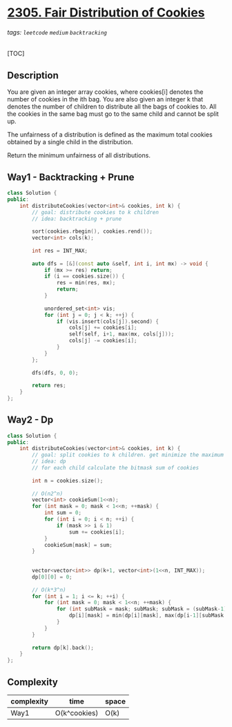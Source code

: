 # [2305. Fair Distribution of Cookies](https://leetcode.com/problems/fair-distribution-of-cookies/)

###### tags: `leetcode` `medium` `backtracking`

[TOC]

## Description
You are given an integer array cookies, where cookies[i] denotes the number of cookies in the ith bag. You are also given an integer k that denotes the number of children to distribute all the bags of cookies to. All the cookies in the same bag must go to the same child and cannot be split up.

The unfairness of a distribution is defined as the maximum total cookies obtained by a single child in the distribution.

Return the minimum unfairness of all distributions.

## Way1 - Backtracking + Prune

```cpp
class Solution {
public:
    int distributeCookies(vector<int>& cookies, int k) {
        // goal: distribute cookies to k children
        // idea: backtracking + prune
        
        sort(cookies.rbegin(), cookies.rend());
        vector<int> cols(k);
        
        int res = INT_MAX;
        
        auto dfs = [&](const auto &self, int i, int mx) -> void {
            if (mx >= res) return;
            if (i == cookies.size()) {
                res = min(res, mx);
                return;
            }
            
            unordered_set<int> vis;
            for (int j = 0; j < k; ++j) {
                if (vis.insert(cols[j]).second) {
                    cols[j] += cookies[i];
                    self(self, i+1, max(mx, cols[j]));
                    cols[j] -= cookies[i];
                }
            }
        };
        
        dfs(dfs, 0, 0);
        
        return res;
    }
};
```

## Way2 - Dp

```cpp
class Solution {
public:
    int distributeCookies(vector<int>& cookies, int k) {
        // goal: split cookies to k children. get minimize the maximum of a single children can get
        // idea: dp
        // for each child calculate the bitmask sum of cookies
        
        int n = cookies.size();
        
        // O(n2^n)
        vector<int> cookieSum(1<<n);
        for (int mask = 0; mask < 1<<n; ++mask) {
            int sum = 0;
            for (int i = 0; i < n; ++i) {
                if (mask >> i & 1)
                    sum += cookies[i];
            }
            cookieSum[mask] = sum;
        }
        
        
        vector<vector<int>> dp(k+1, vector<int>(1<<n, INT_MAX));
        dp[0][0] = 0;
        
        // O(k*3^n)
        for (int i = 1; i <= k; ++i) {
            for (int mask = 0; mask < 1<<n; ++mask) {
                for (int subMask = mask; subMask; subMask = (subMask-1) & mask) {
                    dp[i][mask] = min(dp[i][mask], max(dp[i-1][subMask ^ mask], cookieSum[subMask]));
                }
            }
        }
        
        return dp[k].back();
    }
};
```

## Complexity

| complexity | time | space |
| - | - | - |
| Way1 | O(k^cookies) | O(k) |
